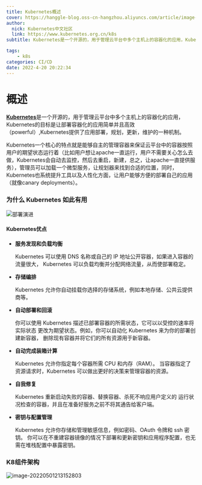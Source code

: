 ```yaml
---
title: Kubernetes概述
cover: https://hanggle-blog.oss-cn-hangzhou.aliyuncs.com/article/image-20220422222353435.png
author: 
  nick: Kubernetes中文社区
  link: https://www.kubernetes.org.cn/k8s
subtitle: Kubernetes是一个开源的，用于管理云平台中多个主机上的容器化的应用，Kubernetes的目标是让部署容器化的应用简单并且高效（powerful）,Kubernetes提供了应用部署，规划，更新，维护的一种机制。

tags: 
    - k8s
categories: CI/CD
date: 2022-4-20 20:22:34
---
```




# 概述

[**Kubernetes**](https://www.kubernetes.org.cn/)是一个开源的，用于管理云平台中多个主机上的容器化的应用，Kubernetes的目标是让部署容器化的应用简单并且高效（powerful）,Kubernetes提供了应用部署，规划，更新，维护的一种机制。

Kubernetes一个核心的特点就是能够自主的管理容器来保证云平台中的容器按照用户的期望状态运行着（比如用户想让apache一直运行，用户不需要关心怎么去做，Kubernetes会自动去监控，然后去重启，新建，总之，让apache一直提供服务），管理员可以加载一个微型服务，让规划器来找到合适的位置，同时，Kubernetes也系统提升工具以及人性化方面，让用户能够方便的部署自己的应用（就像canary deployments）。



### 为什么 Kubernetes 如此有用

![部署演进](https://hanggle-blog.oss-cn-hangzhou.aliyuncs.com/article/container_evolution.svg)



#### Kubernetes优点

- **服务发现和负载均衡**

  Kubernetes 可以使用 DNS 名称或自己的 IP 地址公开容器，如果进入容器的流量很大， Kubernetes 可以负载均衡并分配网络流量，从而使部署稳定。

- **存储编排**

  Kubernetes 允许你自动挂载你选择的存储系统，例如本地存储、公共云提供商等。

- **自动部署和回滚**

  你可以使用 Kubernetes 描述已部署容器的所需状态，它可以以受控的速率将实际状态 更改为期望状态。例如，你可以自动化 Kubernetes 来为你的部署创建新容器， 删除现有容器并将它们的所有资源用于新容器。

- **自动完成装箱计算**

  Kubernetes 允许你指定每个容器所需 CPU 和内存（RAM）。 当容器指定了资源请求时，Kubernetes 可以做出更好的决策来管理容器的资源。

- **自我修复**

  Kubernetes 重新启动失败的容器、替换容器、杀死不响应用户定义的 运行状况检查的容器，并且在准备好服务之前不将其通告给客户端。

- **密钥与配置管理**

  Kubernetes 允许你存储和管理敏感信息，例如密码、OAuth 令牌和 ssh 密钥。 你可以在不重建容器镜像的情况下部署和更新密钥和应用程序配置，也无需在堆栈配置中暴露密钥。



### K8组件架构

![image-20220501213152803](https://hanggle-blog.oss-cn-hangzhou.aliyuncs.com/article/image-20220501213152803.png)
